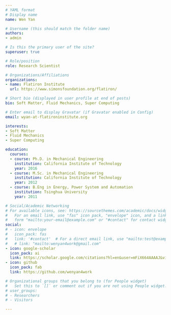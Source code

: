 ```yaml
---
# YAML format
# Display name
name: Wen Yan

# Username (this should match the folder name)
authors:
- admin

# Is this the primary user of the site?
superuser: true

# Role/position
role: Research Scientist

# Organizations/Affiliations
organizations:
- name: Flatiron Institute
  url: https://www.simonsfoundation.org/flatiron/

# Short bio (displayed in user profile at end of posts)
bio: Soft Matter, Fluid Mechanics, Super Computing

# Enter email to display Gravatar (if Gravatar enabled in Config)
email: wyan-at-flatironinstitute.org

interests:
- Soft Matter
- Fluid Mechanics
- Super Computing

education:
  courses:
  - course: Ph.D. in Mechanical Engineering
    institution: California Institute of Technology
    year: 2016
  - course: M.Sc. in Mechanical Engineering
    institution: California Institute of Technology
    year: 2012
  - course: B.Eng in Energy, Power System and Automation
    institution: Tsinghua University
    year: 2011

# Social/Academic Networking
# For available icons, see: https://sourcethemes.com/academic/docs/widgets/#icons
#   For an email link, use "fas" icon pack, "envelope" icon, and a link in the
#   form "mailto:your-email@example.com" or "#contact" for contact widget.
social:
# - icon: envelope
#   icon_pack: fas
#   link: '#contact'  # For a direct email link, use "mailto:test@example.org".
#   # link: "mailto:wenyan4work@gmail.com"
- icon: google-scholar
  icon_pack: ai
  link: https://scholar.google.com/citations?hl=en&user=mFiX664AAAAJ&view_op=list_works&sortby=pubdate
- icon: github
  icon_pack: fab
  link: https://github.com/wenyan4work

# Organizational groups that you belong to (for People widget)
#   Set this to `[]` or comment out if you are not using People widget.  
# user_groups:
# - Researchers
# - Visitors

---
```


<!-- I joined the Flatiron Institute, Simons Foundation in 2016 as part of the Center for Computational Biology’s biophysical modeling group. My research focuses on understanding the phenomena and exploring future applications in biophysics and active matter. My research interest spans from general fundamental theories to high performance computing algorithms & applications. I consider my role in academia as a combination of an applied mathematician, a theoretical physicist, and a computational engineer. -->
